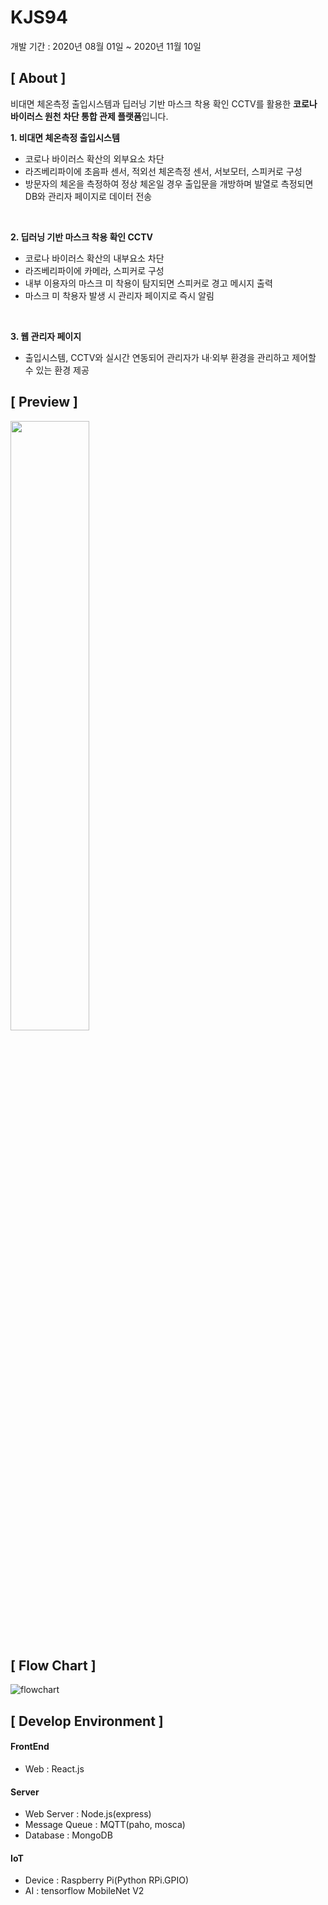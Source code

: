 # KJS94
개발 기간 : 2020년 08월 01일 ~ 2020년 11월 10일

## [ About ]
비대면 체온측정 출입시스템과 딥러닝 기반 마스크 착용 확인 CCTV를 활용한 **코로나 바이러스 원천 차단 통합 관제 플랫폼**입니다.

**1. 비대면 체온측정 출입시스템**
- 코로나 바이러스 확산의 외부요소 차단
- 라즈베리파이에 초음파 센서, 적외선 체온측정 센서, 서보모터, 스피커로 구성
- 방문자의 체온을 측정하여 정상 체온일 경우 출입문을 개방하며 발열로 측정되면 DB와 관리자 페이지로 데이터 전송  
<br/>

**2. 딥러닝 기반 마스크 착용 확인 CCTV**
- 코로나 바이러스 확산의 내부요소 차단
- 라즈베리파이에 카메라, 스피커로 구성
- 내부 이용자의 마스크 미 착용이 탐지되면 스피커로 경고 메시지 출력
- 마스크 미 착용자 발생 시 관리자 페이지로 즉시 알림
<br/>

**3. 웹 관리자 페이지**
- 출입시스템, CCTV와 실시간 연동되어 관리자가 내·외부 환경을 관리하고 제어할 수 있는 환경 제공

## [ Preview ]
[<img src="https://img.youtube.com/vi/It-XZVLm0VE/maxresdefault.jpg" width="50%">](https://youtu.be/It-XZVLm0VE)

## [ Flow Chart ]
![flowchart](https://user-images.githubusercontent.com/53803882/102378352-0f451100-4009-11eb-80cd-c833f6d2a0eb.png)

## [ Develop Environment ]
#### FrontEnd
- Web : React.js

#### Server
- Web Server : Node.js(express)
- Message Queue : MQTT(paho, mosca)
- Database : MongoDB

#### IoT
- Device : Raspberry Pi(Python RPi.GPIO)
- AI : tensorflow MobileNet V2
